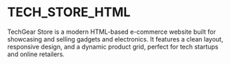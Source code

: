 # TECH_STORE_HTML
TechGear Store is a modern HTML-based e-commerce website built for showcasing and selling gadgets and electronics. It features a clean layout, responsive design, and a dynamic product grid, perfect for tech startups and online retailers.
